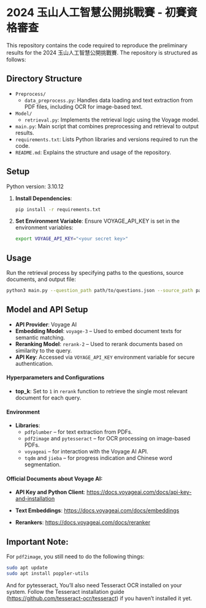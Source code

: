 # 2024 玉山人工智慧公開挑戰賽 - 初賽資格審查

This repository contains the code required to reproduce the preliminary results for the 2024 玉山人工智慧公開挑戰賽. The repository is structured as follows:

## Directory Structure

- `Preprocess/`
  - `data_preprocess.py`: Handles data loading and text extraction from PDF files, including OCR for image-based text.
- `Model/`
  - `retrieval.py`: Implements the retrieval logic using the Voyage model.
- `main.py`: Main script that combines preprocessing and retrieval to output results.
- `requirements.txt`: Lists Python libraries and versions required to run the code.
- `README.md`: Explains the structure and usage of the repository.

## Setup

Python version: 3.10.12

1. **Install Dependencies**:
   ```bash
   pip install -r requirements.txt
    ```
2. **Set Environment Variable**:
    Ensure VOYAGE_API_KEY is set in the environment variables:
    ```bash
    export VOYAGE_API_KEY="<your secret key>"
    ```

## Usage
Run the retrieval process by specifying paths to the questions, source documents, and output file:

```bash
python3 main.py --question_path path/to/questions.json --source_path path/to/source_documents --output_path path/to/output.
```

## Model and API Setup

- **API Provider**: Voyage AI
- **Embedding Model**: `voyage-3` – Used to embed document texts for semantic matching.
- **Reranking Model**: `rerank-2` – Used to rerank documents based on similarity to the query.
- **API Key**: Accessed via `VOYAGE_API_KEY` environment variable for secure authentication.

#### Hyperparameters and Configurations

- **top_k**: Set to `1` in `rerank` function to retrieve the single most relevant document for each query.

#### Environment

- **Libraries**: 
  - `pdfplumber` – for text extraction from PDFs.
  - `pdf2image` and `pytesseract` – for OCR processing on image-based PDFs.
  - `voyageai` – for interaction with the Voyage AI API.
  - `tqdm` and `jieba` – for progress indication and Chinese word segmentation.

#### Official Documents about Voyage AI:

- **API Key and Python Client**: 
https://docs.voyageai.com/docs/api-key-and-installation

- **Text Embeddings**: 
https://docs.voyageai.com/docs/embeddings

- **Rerankers**: 
https://docs.voyageai.com/docs/reranker


## Important Note:
For ```pdf2image```, you still need to do the following things:
```bash
sudo apt update
sudo apt install poppler-utils
```
And for pytesseract, You’ll also need Tesseract OCR installed on your system. Follow the Tesseract installation guide (https://github.com/tesseract-ocr/tesseract) if you haven’t installed it yet.


